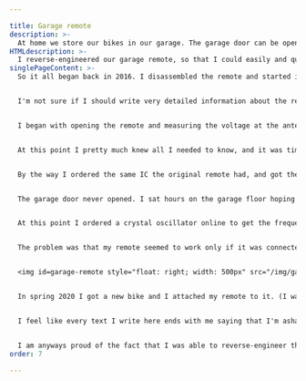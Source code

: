 ```yaml
---

title: Garage remote
description: >-
  At home we store our bikes in our garage. The garage door can be opened either with a key or with a remote. The problem I had with using the key is that it is inconceivably hard work to stop your bike, get off the saddle, get the key from your pocket, open the door and then walk your bike into the garage. A remote would make my life much easier. You can open the doors from a small distance with a press of a button. You don't need to get the keys from your pocket, and you can even drive your bike straight into the garage. Unfortunately we had just one remote, and I couldn't take that just for myself, others needed it too. So I started investigating and reverse-engineering the remote and then tried to make another similar remote that I could attach to my bike. I started the project back in 2016, and I've been tinkering with it still in 2020. This has definitely been a long-time project for me. During this time I've had many moments of great despair and confusion, but sometimes also moments of success.
HTMLdescription: >-
  I reverse-engineered our garage remote, so that I could easily and quickly open the garage door whenever I want. This has been quite a long-time project for me.
singlePageContent: >-
  So it all began back in 2016. I disassembled the remote and started investigating it with an oscilloscope. I found nothing about this device on the internet, so I was on my own. In this case it was good news that the remote-control system is quite old. The components were quite big, and the signal the remote sent wasn't very complicated, so it was quite easy to interpret it even without documentation. Also I guess (and actually kind of hope) that modern remotes have some kind of safety features that make it so that just copying the signal won't get you another working remote.


  I'm not sure if I should write very detailed information about the remote, because it might not be very smart to make a "How to open my garage" -tutorial online. It's quite unlikely that anyone would break into our garage using this website, but I guess I should be careful. So I won't publish all the details of the remote.


  I began with opening the remote and measuring the voltage at the antenna in relation to ground. It was quite easy to see that the remote sends some kind on digital code/password by changing the amplitude of the signal. The circuit on the remote had one IC (integrated circuit), and I managed to find information about that online. Its job was to produce this digital signal. Based on that datasheet and my oscilloscope I already had quite a good picture of what I needed to send out to make the door open. I just needed to find out the signal's frequency. My oscilloscope is the cheapest possible, and its sample rate wasn't enough to tell me the frequency. However the remote had a crystal oscillator on it and its frequency was written on it. I thought that it had to also be the transmission frequency.


  At this point I pretty much knew all I needed to know, and it was time to start making my own remote. I had just one problem. I didn't then really understand how oscillator circuits work. I don't really understand that now either. So I didn't know how to design one which meant that in this project I had to copy the circuit directly from the internet. At first my plan was to make the circuit from parts I already had laying around. I ended up doing some kind of LC-oscillator circuit. Getting the frequency of that just right was a load of work, because, as I said, my oscilloscope was too slow to measure these frequencies. In other words, I was kind of just guessing and hoping to hit the right frequency. I remember sitting on the floor of our garage for hours trying to get the door to open. I had measured my coil's inductance and my capacitors capacitance to be about correct, and I then tried adding other small capacitors of different sizes in parallel with the other to hopefully get the right frequency. Even getting the inductance of the coil about right was hard, because I didn't have anything that could measure inductance. I had made the coil myself by wrapping enameled copper wire around a core of some kind. I put the coil in a circuit where it oscillated with a bigger capacitor, so that the oscillating frequency would be big enough for my oscillator to measure it. The I used the frequency and capacitance values to calculate the inductance of the coil.


  By the way I ordered the same IC the original remote had, and got the digital signal from it that I hoped would open the garage. Only later I realized that it didn't make any sense to order an expensive IC (multiple euros, almost 10€) when I could have just copied the signal and program a microcontroller to produce the same signal. That's how I did it in the end. The microcontroller I used (Attiny13) was cheaper and also smaller in size and therefore more practical.


  The garage door never opened. I sat hours on the garage floor hoping for something to happen, but no. I actually still don't know what the problem was, because sadly much stuff goes over my head in this project. I am a bit ashamed of that. I still don't quite understand how an oscillator circuit works or how the signal leaves the antenna and how it is received. My goal is that after studying electrical engineering in university I understand these things and can go on with my life when I know how much stupid stuff I've done with this project. Probably the signal frequency was never right. Apparently it should be very precisely correct and "about right" isn't enough.


  At this point I ordered a crystal oscillator online to get the frequency just right. With the crystal I again had to rely on Google and use a circuit I found online, because I didn't know how to design my own. I did try understanding how LC-oscillators and crystal oscillators work but at some point I gave up and thought that someone hopefully explains this to me when I start studying electrical engineering. I soldered the circuit and started testing it with my hopes up. I remember the first moment of success quite clearly. I was in my room, quite far from the garage. I was testing the remote and measuring it with my oscilloscope. Then suddenly my father comes up and asks if I'm making the garage door open and close all the time. That was a great moment. I then made sure that it actually was me opening and closing the door. It felt fantastic to finally be in control of the door. At this point I thought that finishing the project would be easy. Well, it wasn't.


  The problem was that my remote seemed to work only if it was connected to my oscilloscope. So for some reason my oscilloscope was a good antenna for it. Once again my lack of understanding of antennas was a big issue. I know that the antenna must be half the wavelength long, but the wavelength was so large that it wasn't possible to use such long antenna. Also, the oscilloscope's wires aren't that long, so I was confused. I also thought that the oscilloscope's wires shouldn't function as a good antenna, because this could create distortion to its readings. I still don't know why my oscilloscope was such a good antenna. I tried many different length wires as antennas and I also tried connecting coils of different inductance in series with the antenna, because apparently that could make it work, even if the length of the antenna wasn't half the wavelength. As I recall the antenna worked sometimes and occasionally but quite unreliably. The best it worked when I used the bike's frame as an antenna. The garage door then opened almost always. At this point I actually was quite satisfied with my project. After countless moment of pain and despair my remote worked.


  <img id=garage-remote style="float: right; width: 500px" src="/img/garage-remote-small.jpg" alt="The remote attached to my bike in a black box">I used the remote regularly, and it actually was quite handy. However it didn't always work. This annoyed me and I started tinkering it with once again. This time after testing I got to the conclusion that it worked best if my own body were the antenna. So after this I used the antenna so that with one hand I press the power button and with the other hand I hold on the antenna connector. The antenna worked again quite reliably.


  In spring 2020 I got a new bike and I attached my remote to it. (I wasn't able to make the device so small that it would make sense to always carry it with you, so it is attached to the bike all the time.) I decided to do some small adjustments to the device while it wasn't connected to my bike, because it had again been a bit unreliable. Somehow, even though I hadn't done any changes to it, the remote's reliability had weakened over time. This time I started upgrading the device with a bit different style. Because the voltage of the LiPo-battery had never been enough for the remote to work, I had used a small converter to make the voltage a bit bigger. I think I had set the converter's output to about 7-10 volts and thought that was enough. And at first it was enough, since the remote actually worked well at some point. Now as I was frustrated I decided to raise the voltage quite generously. I think now the device works at about 15-20 volts. The emphasis is on the word "works" because the remote actually works now. Raising the voltage might not be very elegant way of fixing the device but now I'm happy with how it works. BTW in the new bike the frame is again the antenna.


  I feel like every text I write here ends with me saying that I'm ashamed of the project but I'm still happy that it works. This text is no exception. The most embarrassing thing is that I still haven't studied how LC-oscillators work. I understand that energy transforms periodically from the magnetic field of the coil to energy in the electric field of the capacitor, but what is unclear to me is how the circuit maintaining this oscillation works. After writing this text I will try to take hold of myself and start studying this mystery.


  I am anyways proud of the fact that I was able to reverse-engineer the remote and was able to make another remote without an online tutorial. The remote is actually pretty handy.
order: 7

---
```

